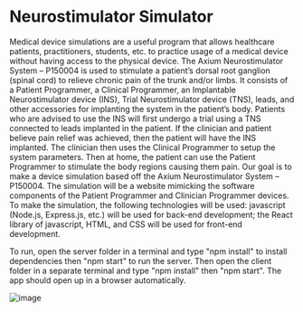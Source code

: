 # Neurostimulator Simulator
 
Medical device simulations are a useful program that allows healthcare patients, practitioners, students, etc. to practice usage of a medical device without having access to the physical device. The Axium Neurostimulator System – P150004 is used to stimulate a patient’s dorsal root ganglion (spinal cord) to relieve chronic pain of the trunk and/or limbs. It consists of a Patient Programmer, a Clinical Programmer, an Implantable Neurostimulator device (INS), Trial Neurostimulator device (TNS), leads, and other accessories for implanting the system in the patient’s body. Patients who are advised to use the INS will first undergo a trial using a TNS connected to leads implanted in the patient. If the clinician and patient believe pain relief was achieved, then the patient will have the INS implanted. The clinician then uses the Clinical Programmer to setup the system parameters. Then at home, the patient can use the Patient Programmer to stimulate the body regions causing them pain. Our goal is to make a device simulation based off the Axium Neurostimulator System – P150004. The simulation will be a website mimicking the software components of the Patient Programmer and Clinician Programmer devices. To make the simulation, the following technologies will be used: javascript (Node.js, Express.js, etc.) will be used for back-end development; the React library of javascript, HTML, and CSS will be used for front-end development.

To run, open the server folder in a terminal and type "npm install" to install dependencies then "npm start" to run the server.
Then open the client folder in a separate terminal and type "npm install" then "npm start".
The app should open up in a browser automatically. 

![image](https://github.com/alexiwoh/Neurostimulator-Simulator/assets/71348624/971a5fd4-2414-4bb0-b98f-0a43f1701da2)
